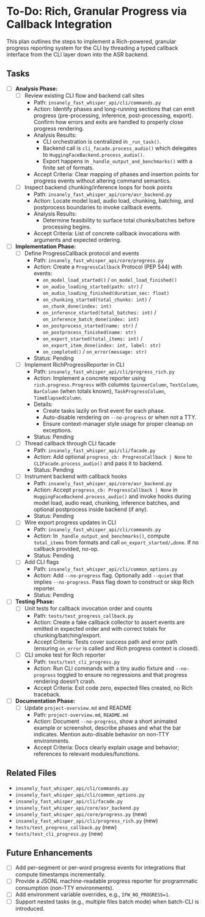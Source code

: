 # To-Do: Rich, Granular Progress via Callback Integration

This plan outlines the steps to implement a Rich-powered, granular progress reporting system for the CLI by threading a typed callback interface from the CLI layer down into the ASR backend.

## Tasks

- [ ] **Analysis Phase:**
  - [ ] Review existing CLI flow and backend call sites
    - Path: `insanely_fast_whisper_api/cli/commands.py`
    - Action: Identify phases and long-running sections that can emit progress (pre-processing, inference, post-processing, export). Confirm how errors and exits are handled to properly close progress rendering.
    - Analysis Results:
      - CLI orchestration is centralized in `_run_task()`.
      - Backend call is `cli_facade.process_audio()` which delegates to `HuggingFaceBackend.process_audio()`.
      - Export happens in `_handle_output_and_benchmarks()` with a finite set of formats.
    - Accept Criteria: Clear mapping of phases and insertion points for progress events without altering command semantics.
  - [ ] Inspect backend chunking/inference loops for hook points
    - Path: `insanely_fast_whisper_api/core/asr_backend.py`
    - Action: Locate model load, audio load, chunking, batching, and postprocess boundaries to invoke callback events.
    - Analysis Results:
      - Determine feasibility to surface total chunks/batches before processing begins.
    - Accept Criteria: List of concrete callback invocations with arguments and expected ordering.

- [ ] **Implementation Phase:**
  - [ ] Define ProgressCallback protocol and events
    - Path: `insanely_fast_whisper_api/core/progress.py`
    - Action: Create a `ProgressCallback` Protocol (PEP 544) with events:
      - `on_model_load_started()` / `on_model_load_finished()`
      - `on_audio_loading_started(path: str)` / `on_audio_loading_finished(duration_sec: float)`
      - `on_chunking_started(total_chunks: int)` / `on_chunk_done(index: int)`
      - `on_inference_started(total_batches: int)` / `on_inference_batch_done(index: int)`
      - `on_postprocess_started(name: str)` / `on_postprocess_finished(name: str)`
      - `on_export_started(total_items: int)` / `on_export_item_done(index: int, label: str)`
      - `on_completed()` / `on_error(message: str)`
    - Status: Pending
  - [ ] Implement RichProgressReporter in CLI
    - Path: `insanely_fast_whisper_api/cli/progress_rich.py`
    - Action: Implement a concrete reporter using `rich.progress.Progress` with columns `SpinnerColumn`, `TextColumn`, `BarColumn` (when totals known), `TaskProgressColumn`, `TimeElapsedColumn`.
    - Details:
      - Create tasks lazily on first event for each phase.
      - Auto-disable rendering on `--no-progress` or when not a TTY.
      - Ensure context-manager style usage for proper cleanup on exceptions.
    - Status: Pending
  - [ ] Thread callback through CLI facade
    - Path: `insanely_fast_whisper_api/cli/facade.py`
    - Action: Add optional `progress_cb: ProgressCallback | None` to `CLIFacade.process_audio()` and pass it to backend.
    - Status: Pending
  - [ ] Instrument backend with callback hooks
    - Path: `insanely_fast_whisper_api/core/asr_backend.py`
    - Action: Accept `progress_cb: ProgressCallback | None` in `HuggingFaceBackend.process_audio()` and invoke hooks during model load, audio read, chunking, inference batches, and optional postprocess inside backend (if any).
    - Status: Pending
  - [ ] Wire export progress updates in CLI
    - Path: `insanely_fast_whisper_api/cli/commands.py`
    - Action: In `_handle_output_and_benchmarks()`, compute `total_items` from formats and call `on_export_started/…done`. If no callback provided, no-op.
    - Status: Pending
  - [ ] Add CLI flags
    - Path: `insanely_fast_whisper_api/cli/common_options.py`
    - Action: Add `--no-progress` flag. Optionally add `--quiet` that implies `--no-progress`. Pass flag down to construct or skip Rich reporter.
    - Status: Pending

- [ ] **Testing Phase:**
  - [ ] Unit tests for callback invocation order and counts
    - Path: `tests/test_progress_callback.py`
    - Action: Create a fake callback collector to assert events are emitted in expected order and with correct totals for chunking/batching/export.
    - Accept Criteria: Tests cover success path and error path (ensuring `on_error` is called and Rich progress context is closed).
  - [ ] CLI smoke test for Rich reporter
    - Path: `tests/test_cli_progress.py`
    - Action: Run CLI commands with a tiny audio fixture and `--no-progress` toggled to ensure no regressions and that progress rendering doesn’t crash.
    - Accept Criteria: Exit code zero, expected files created, no Rich traceback.

- [ ] **Documentation Phase:**
  - [ ] Update `project-overview.md` and README
    - Path: `project-overview.md`, `README.md`
    - Action: Document `--no-progress`, show a short animated example or screenshot, describe phases and what the bar indicates. Mention auto-disable behavior on non-TTY environments.
    - Accept Criteria: Docs clearly explain usage and behavior; references to relevant modules/functions.

## Related Files

- `insanely_fast_whisper_api/cli/commands.py`
- `insanely_fast_whisper_api/cli/common_options.py`
- `insanely_fast_whisper_api/cli/facade.py`
- `insanely_fast_whisper_api/core/asr_backend.py`
- `insanely_fast_whisper_api/core/progress.py` (new)
- `insanely_fast_whisper_api/cli/progress_rich.py` (new)
- `tests/test_progress_callback.py` (new)
- `tests/test_cli_progress.py` (new)

## Future Enhancements

- [ ] Add per-segment or per-word progress events for integrations that compute timestamps incrementally.
- [ ] Provide a JSONL machine-readable progress reporter for programmatic consumption (non-TTY environments).
- [ ] Add environment variable overrides, e.g., `IFW_NO_PROGRESS=1`.
- [ ] Support nested tasks (e.g., multiple files batch mode) when batch-CLI is introduced.
